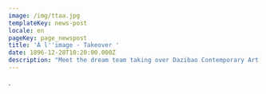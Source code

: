 ```yaml
---
image: /img/ttaa.jpg
templateKey: news-post
locale: en
pageKey: page_newspost
title: 'À l''image - Takeover '
date: 1896-12-28T10:20:00.000Z
description: "Meet the dream team taking over Dazibao Contemporary Art Center over the next two years: Sanaa, Shayah, Talayah, and Destiny (top left to right); Mei, Sasha, and Isha (bottom left to right). \U0001F517 dazibao.art/a-l-image-takeover"
---
```

.
